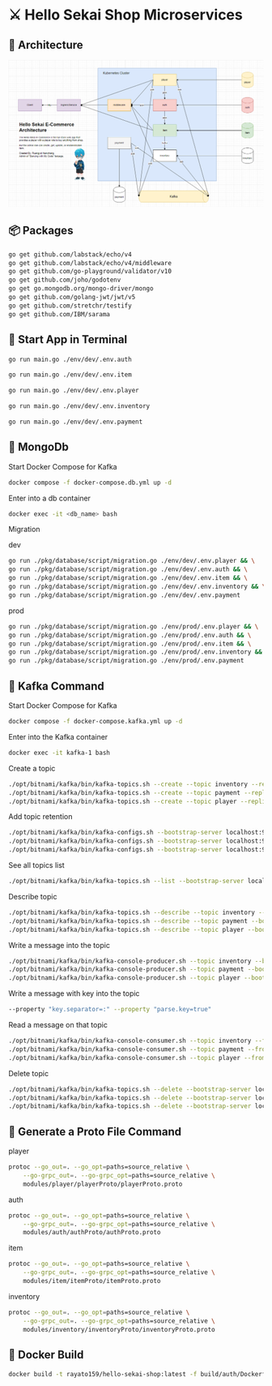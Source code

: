 <h1>⚔️ Hello Sekai Shop Microservices</h1>

<h2>📝 Architecture</h2>

<img src="./screenshots/arch_v3.png" alt="arch_v3.png">

<h2>📦 Packages</h2>

```bash
go get github.com/labstack/echo/v4
go get github.com/labstack/echo/v4/middleware
go get github.com/go-playground/validator/v10
go get github.com/joho/godotenv
go get go.mongodb.org/mongo-driver/mongo
go get github.com/golang-jwt/jwt/v5
go get github.com/stretchr/testify
go get github.com/IBM/sarama
```

<h2>📃 Start App in Terminal</h2>

```bash
go run main.go ./env/dev/.env.auth
```
```bash
go run main.go ./env/dev/.env.item
```
```bash
go run main.go ./env/dev/.env.player
```
```bash
go run main.go ./env/dev/.env.inventory
```
```bash
go run main.go ./env/dev/.env.payment
```

<h2>🍃 MongoDb</h2>

<p>Start Docker Compose for Kafka</p>

```bash
docker compose -f docker-compose.db.yml up -d
```

<p>Enter into a db container</p>

```bash
docker exec -it <db_name> bash
```

<p>Migration</p>

<p>dev</p>

```bash
go run ./pkg/database/script/migration.go ./env/dev/.env.player && \
go run ./pkg/database/script/migration.go ./env/dev/.env.auth && \
go run ./pkg/database/script/migration.go ./env/dev/.env.item && \
go run ./pkg/database/script/migration.go ./env/dev/.env.inventory && \
go run ./pkg/database/script/migration.go ./env/dev/.env.payment
```

<p>prod</p>

```bash
go run ./pkg/database/script/migration.go ./env/prod/.env.player && \
go run ./pkg/database/script/migration.go ./env/prod/.env.auth && \
go run ./pkg/database/script/migration.go ./env/prod/.env.item && \
go run ./pkg/database/script/migration.go ./env/prod/.env.inventory && \
go run ./pkg/database/script/migration.go ./env/prod/.env.payment
```


<h2>🦋 Kafka Command</h2>

<p>Start Docker Compose for Kafka</p>

```bash
docker compose -f docker-compose.kafka.yml up -d
```

<p>Enter into the Kafka container</p>

```bash
docker exec -it kafka-1 bash
```

<p>Create a topic</p>

```bash
./opt/bitnami/kafka/bin/kafka-topics.sh --create --topic inventory --replication-factor 1 --partitions 1 --bootstrap-server localhost:9092
./opt/bitnami/kafka/bin/kafka-topics.sh --create --topic payment --replication-factor 1 --partitions 1 --bootstrap-server localhost:9092
./opt/bitnami/kafka/bin/kafka-topics.sh --create --topic player --replication-factor 1 --partitions 1 --bootstrap-server localhost:9092
```

<p>Add topic retention</p>

```bash
./opt/bitnami/kafka/bin/kafka-configs.sh --bootstrap-server localhost:9092 --entity-type topics --entity-name inventory --alter --add-config retention.ms=180000
./opt/bitnami/kafka/bin/kafka-configs.sh --bootstrap-server localhost:9092 --entity-type topics --entity-name payment --alter --add-config retention.ms=180000
./opt/bitnami/kafka/bin/kafka-configs.sh --bootstrap-server localhost:9092 --entity-type topics --entity-name player --alter --add-config retention.ms=180000
```

<p>See all topics list</p>

```bash
./opt/bitnami/kafka/bin/kafka-topics.sh --list --bootstrap-server localhost:9092
```

<p>Describe topic</p>

```bash
./opt/bitnami/kafka/bin/kafka-topics.sh --describe --topic inventory --bootstrap-server localhost:9092
./opt/bitnami/kafka/bin/kafka-topics.sh --describe --topic payment --bootstrap-server localhost:9092
./opt/bitnami/kafka/bin/kafka-topics.sh --describe --topic player --bootstrap-server localhost:9092
```

<p>Write a message into the topic</p>

```bash
./opt/bitnami/kafka/bin/kafka-console-producer.sh --topic inventory --bootstrap-server localhost:9092 
./opt/bitnami/kafka/bin/kafka-console-producer.sh --topic payment --bootstrap-server localhost:9092 
./opt/bitnami/kafka/bin/kafka-console-producer.sh --topic player --bootstrap-server localhost:9092
```

<p>Write a message with key into the topic</p>

```bash
--property "key.separator=:" --property "parse.key=true"
```

<p>Read a message on that topic</p>

```bash
./opt/bitnami/kafka/bin/kafka-console-consumer.sh --topic inventory --from-beginning --bootstrap-server localhost:9092
./opt/bitnami/kafka/bin/kafka-console-consumer.sh --topic payment --from-beginning --bootstrap-server localhost:9092
./opt/bitnami/kafka/bin/kafka-console-consumer.sh --topic player --from-beginning --bootstrap-server localhost:9092
```

<p>Delete topic</p>

```bash
./opt/bitnami/kafka/bin/kafka-topics.sh --delete --bootstrap-server localhost:9092 --topic inventory
./opt/bitnami/kafka/bin/kafka-topics.sh --delete --bootstrap-server localhost:9092 --topic payment
./opt/bitnami/kafka/bin/kafka-topics.sh --delete --bootstrap-server localhost:9092 --topic player
```

<h2>🍰 Generate a Proto File Command</h2>
<p>player</p>

```bash
protoc --go_out=. --go_opt=paths=source_relative \
    --go-grpc_out=. --go-grpc_opt=paths=source_relative \
    modules/player/playerProto/playerProto.proto
```

<p>auth</p>

```bash
protoc --go_out=. --go_opt=paths=source_relative \
    --go-grpc_out=. --go-grpc_opt=paths=source_relative \
    modules/auth/authProto/authProto.proto
```

<p>item</p>

```bash
protoc --go_out=. --go_opt=paths=source_relative \
    --go-grpc_out=. --go-grpc_opt=paths=source_relative \
    modules/item/itemProto/itemProto.proto
```

<p>inventory</p>

```bash
protoc --go_out=. --go_opt=paths=source_relative \
    --go-grpc_out=. --go-grpc_opt=paths=source_relative \
    modules/inventory/inventoryProto/inventoryProto.proto
```

<h2>🐳 Docker Build</h2>

```bash
docker build -t rayato159/hello-sekai-shop:latest -f build/auth/Dockerfile .
```
